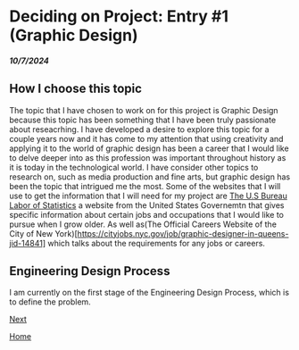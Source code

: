# Deciding on Project: Entry #1 (Graphic Design)
##### 10/7/2024

## How I choose this topic
The topic that I have chosen to work on for this project is Graphic Design because this topic has been something that I have been truly passionate about reseacrhing. I have developed a desire to explore this topic for a couple years now and it has come to my attention that using creativity and applying it to the world of graphic design has been a career that I would like to delve deeper into as this profession was important throughout history as it is today in the technological world. I have consider other topics to research on, such as media production and fine arts, but graphic design has been the topic that intrigued me the most. Some of the websites that I will use to get the information that I will need for my project are [The U.S Bureau Labor of Statistics](https://www.bls.gov/ooh/arts-and-design/graphic-designers.htm#tab-4) a website from the United States Governemtn that gives specific information about certain jobs and occupations that I would like to pursue when I grow older. As well as(The Official Careers Website of the City of New York)[https://cityjobs.nyc.gov/job/graphic-designer-in-queens-jid-14841] which talks about the requirements for any jobs or careers. 
## Engineering Design Process
I am currently on the first stage of the Engineering Design Process, which is to define the problem. 

[Next](entry02.md)

[Home](../README.md)
